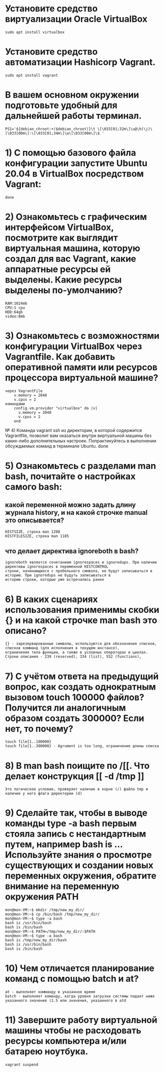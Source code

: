 # Установите средство виртуализации Oracle VirtualBox
    sudo apt install virtualbox
# Установите средство автоматизации Hashicorp Vagrant.
    sudo apt install vagrant
# В вашем основном окружении подготовьте удобный для дальнейшей работы терминал.
    PS1='${debian_chroot:+($debian_chroot)}\t \[\033[01;32m\]\u@\h(\j)\[\033[00m\]:\[\033[01;34m\]\w\[\033[00m\]\$ '
# 1) С помощью базового файла конфигурации запустите Ubuntu 20.04 в VirtualBox посредством Vagrant:
    done
# 2) Ознакомьтесь с графическим интерфейсом VirtualBox, посмотрите как выглядит виртуальная машина, которую создал для вас Vagrant, какие аппаратные ресурсы ей выделены. Какие ресурсы выделены по-умолчанию?
    RAM:1024mb
    CPU:1 cpu
    HDD:64gb
    video:8mb
# 3) Ознакомьтесь с возможностями конфигурации VirtualBox через Vagrantfile. Как добавить оперативной памяти или ресурсов процессора виртуальной машине?
    через VagrantFile
        v.memory = 2048
        v.cpus = 2
    командами
        config.vm.provider "virtualbox" do |v|
          v.memory = 2048
          v.cpus = 2
        end
№ 4) Команда vagrant ssh из директории, в которой содержится Vagrantfile, позволит вам оказаться внутри виртуальной машины без каких-либо дополнительных настроек. Попрактикуйтесь в выполнении обсуждаемых команд в терминале Ubuntu.
    done
# 5) Ознакомьтесь с разделами man bash, почитайте о настройках самого bash:
## какой переменной можно задать длину журнала history, и на какой строчке manual это описывается?
    HISTSIZE, строка man 1208
    HISTFILESIZE, строка man 1185
## что делает директива ignoreboth в bash?
    ignoreboth является сочетанием ignorespaces и ignoredups. При наличии директивы ignorespaces в переменной HISTCONTROL
    строки, начинающиеся с пробельного символа, не будут записываться в историю. При ignoredups не будуть записываться в
    историю строки, которые уже встречались ранее

# 6) В каких сценариях использования применимы скобки {} и на какой строчке man bash это описано?
    {} - зарезервированные символы, используются для обозначения списков, списков комманд (для исполнения в текущем инстансе),
    ограничения тела функции, а также в условных операторах и циклах. Строки описания - 239 (reserved), 334 (list), 552 (functions),
# 7) С учётом ответа на предыдущий вопрос, как создать однократным вызовом touch 100000 файлов? Получится ли аналогичным образом создать 300000? Если нет, то почему?
    touch file{1..100000}
    touch file{1..300000} - Agrument is too long, ограничение длины списка
# 8) В man bash поищите по /\[\[. Что делает конструкция [[ -d /tmp ]]
    Это логическое условие, проверяет наличие в корне (/) файла tmp и наличие у него флага директории (d)
# 9) Сделайте так, чтобы в выводе команды type -a bash первым стояла запись с нестандартным путем, например bash is ... Используйте знания о просмотре существующих и создании новых переменных окружения, обратите внимание на переменную окружения PATH
    mon@mon-VM:~$ mkdir /tmp/new_my_dir/
    mon@mon-VM:~$ cp /bin/bash /tmp/new_my_dir/
    mon@mon-VM:~$ type -a bash
    bash is /usr/bin/bash
    bash is /bin/bash
    mon@mon-VM:~$ PATH=/tmp/new_my_dir/:$PATH
    mon@mon-VM:~$ type -a bash
    bash is /tmp/new_my_dir/bash
    bash is /usr/bin/bash
    bash is /bin/bash
# 10) Чем отличается планирование команд с помощью batch и at?
    at - выполняет комманду в указанное время
    batch - выполняет команду, когда уровня загрузки системы падает ниже указанного значения (1.5 или значения, указанного в atd
# 11) Завершите работу виртуальной машины чтобы не расходовать ресурсы компьютера и/или батарею ноутбука.
    vagrant suspend